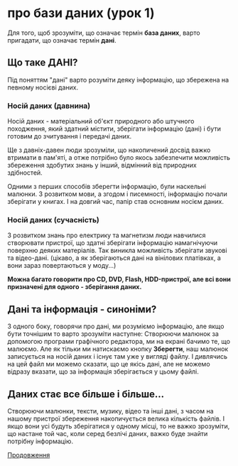 # про бази даних (урок 1)
Для того, щоб зрозуміти, що означає термін **база даних**, варто пригадати, що означає термін **дані**.

## Що таке ДАНІ?
Під поняттям "дані" варто розуміти деяку інформацію, що збережена на певному носієві даних.
### Носій даних (давнина)
Носій даних - матеріальний об'єкт природного або штучного походження, який здатний містити, зберігати інформацію (дані) і бути готовим до зчитування і передачі даних.

Ще з давніх-давен люди зрозуміли, що накопичений досвід важко втримати в пам'яті, а отже потрібно було якось забезпечити можливість збереження здобутих знань у інший, відмінний від природних здібностей. 

Одними з перших способів зберегти інформацію, були наскельні малюнки. З розвитком мови, а згодом і писемності, інформацію почали зберігати у книгах. І на довгий час, папір став основним носієм даних.
### Носій даних (сучасність)
З розвитком знань про електрику та магнетизм люди навчилися створювати пристрої, що здатні зберігати інформацію намагнічуючи поверхню деяких матеріалів. Так виникла можливість зберігати звукові та відео-дані. (цікаво, а як зберігаються дані на вінілових платівках, а вони зараз повертаються у моду...)

**Можна багато говорити про CD, DVD, Flash, HDD-пристрої, але всі вони призначені для одного - зберігання даних.**

## Дані та інформація - синоніми?
З одного боку, говорячи про дані, ми розуміємо інформацію, але якщо бути точнішим то варто зрозуміти наступне:
Створюючи малюнок за допомогою програми графічного редактора, ми на екрані бачимо те, що малюємо. Але як тільки ми натискаємо кнопку **Зберегти**, наш малюнок записується на носій даних і існує там уже у вигляді файлу. 
І дивлячись на цей файл ми можемо сказати, що це якісь дані, але не можемо відразу вказати, що за інформація зберігається у цьому файлі.

## Даних стає все більше і більше...
Створюючи малюнки, тексти, музику, відео та інші дані, з часом на нашому пристрої збереження накопичується велика кількість файлів. І якщо вони усі будуть зберігатися у одному місці, то не важко зрозуміти, що настане той час, коли серед безлічі даних, важко буде знайти потрібну інформацію.

[Продовження](https://github.com/teachertyp/DataBase-Lesson/blob/main/02.md)